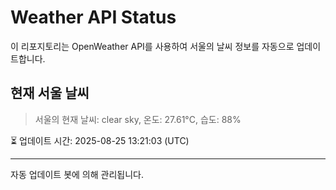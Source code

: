 
# Weather API Status

이 리포지토리는 OpenWeather API를 사용하여 서울의 날씨 정보를 자동으로 업데이트합니다.

## 현재 서울 날씨
> 서울의 현재 날씨: clear sky, 온도: 27.61°C, 습도: 88%

⏳ 업데이트 시간: 2025-08-25 13:21:03 (UTC)

---
자동 업데이트 봇에 의해 관리됩니다.
